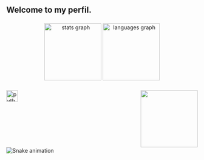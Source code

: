 <h2 align="left">Welcome to my perfil.</h2>

###

<div align="center">
  <img src="https://github-readme-stats.vercel.app/api?username=Yokiokks&hide_title=false&hide_rank=false&show_icons=true&include_all_commits=true&count_private=true&disable_animations=false&theme=dracula&locale=en&hide_border=false" height="150" alt="stats graph"  />
  <img src="https://github-readme-stats.vercel.app/api/top-langs?username=maurodesouza&locale=en&hide_title=false&layout=compact&card_width=320&langs_count=5&theme=dracula&hide_border=false" height="150" alt="languages graph"  />
</div>

###

<img align="right" height="150" src="https://images-ext-1.discordapp.net/external/fFRWAWxAVdu3uBOQT7YGHbC68yHLOOAOr-u1mL-0rRM/https/media.tenor.com/XUgxw426ovUAAAAe/cat-paw-cat-i-don%2527t-care.png"  />

###

  <img src="https://cdn.jsdelivr.net/gh/devicons/devicon/icons/python/python-original.svg" height="30" alt="python logo"  />
  <img width="12" />

###
###

<br clear="both">

<img src="https://raw.githubusercontent.com/Yokiokks/Yokiokks/output/snake.svg" alt="Snake animation" />

###
